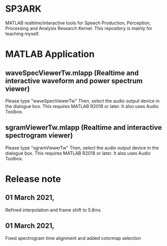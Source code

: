# SP3ARK
 MATLAB realtime/interactive tools for Speech Production, Perception, Processing and Analysis Research Kernel. This repository is mainly for teaching myself.

# MATLAB Application

## waveSpecViewerTw.mlapp (Realtime and interactive waveform and power spectrum viewer)
Please type "waveSpecViewerTw" Then, select the audio output device in the dialogue box. This requires MATLAB R2018 or later. It also uses Audio Toolbox.

## sgramViewerTw.mlapp (Realtime and interactive spectrogram viewer)
Please type "sgramViewerTw" Then, select the audio output device in the dialogue box. This requires MATLAB R2018 or later. It also uses Audio Toolbox.

# Release note
## 01 March 2021,
Refined interpolation and frame shift to 5.8ms
## 01 March 2021, 
Fixed spectrogram time alignment and added colormap selection
